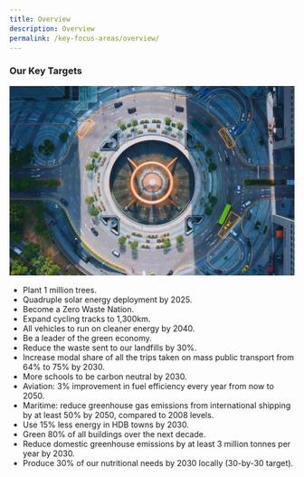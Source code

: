 ```yaml
---
title: Overview
description: Overview 
permalink: /key-focus-areas/overview/
---
```


### Our Key Targets

![Overview](/images/framework/framework_overview.jpg)

- Plant 1 million trees.
- Quadruple solar energy deployment by 2025.
- Become a Zero Waste Nation.
- Expand cycling tracks to 1,300km. 
- All vehicles to run on cleaner energy by 2040.
- Be a leader of the green economy. 
- Reduce the waste sent to our landfills by 30%.
- Increase modal share of all the trips taken on mass public transport from 64% to 75% by 2030.
- More schools to be carbon neutral by 2030.
- Aviation: 3% improvement in fuel efficiency every year from now to 2050.
- Maritime: reduce greenhouse gas emissions from international shipping by at least 50% by 2050, compared to 2008 levels. 
- Use 15% less energy in HDB towns by 2030.
- Green 80% of all buildings over the next decade.
- Reduce domestic greenhouse emissions by at least 3 million tonnes per year by 2030.
- Produce 30% of our nutritional needs by 2030 locally (30-by-30 target).

